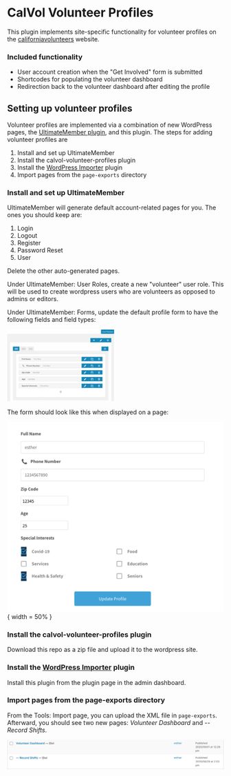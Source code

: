 # CalVol Volunteer Profiles

This plugin implements site-specific functionality for volunteer profiles on the [californiavolunteers](https://www.californiavolunteers.ca.gov/) website.

### Included functionality
- User account creation when the "Get Involved" form is submitted
- Shortcodes for populating the volunteer dashboard
- Redirection back to the volunteer dashboard after editing the profile

## Setting up volunteer profiles
Volunteer profiles are implemented via a combination of new WordPress pages, the [UltimateMember plugin](https://ultimatemember.com/), and this plugin. The steps for adding volunteer profiles are
1. Install and set up UltimateMember
1. Install the calvol-volunteer-profiles plugin
1. Install the [WordPress Importer](https://wordpress.org/plugins/wordpress-importer/) plugin
1. Import pages from the `page-exports` directory

### Install and set up UltimateMember
UltimateMember will generate default account-related pages for you. The ones you should keep are:
1. Login
1. Logout
1. Register
1. Password Reset
1. User

Delete the other auto-generated pages.

Under UltimateMember: User Roles, create a new "volunteer" user role. This will be used to create wordpress users who are volunteers as opposed to admins or editors.

Under UltimateMember: Forms, update the default profile form to have the following fields and field types:

<img src='img/um-profile.png' width='50%'>

The form should look like this when displayed on a page:

![](img/profile-edit-page.png){ width = 50% }

### Install the calvol-volunteer-profiles plugin
Download this repo as a zip file and upload it to the wordpress site.

### Install the [WordPress Importer](https://wordpress.org/plugins/wordpress-importer/) plugin
Install this plugin from the plugin page in the admin dashboard.

### Import pages from the page-exports directory
From the Tools: Import page, you can upload the XML file in `page-exports`. Afterward, you should see two new pages: *Volunteer Dashboard* and *-- Record Shifts*.

![](img/pages-screenshot.png)
